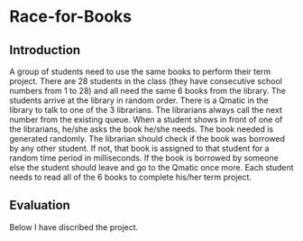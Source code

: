 # Race-for-Books
## Introduction

A group of students need to use the same books to perform their term project. There are 28 students in the class (they have consecutive school numbers from 1 to 28) and all need the same 6 books from the library. The students arrive at the library in random order. There is a Qmatic in the library to talk to one of the 3 librarians. The librarians always call the next number from the existing queue.
When a student shows in front of one of the librarians, he/she asks the book he/she needs. The book needed is generated randomly. The librarian should check if the book was borrowed by any other student. If not, that book is assigned to that student for a random time period in milliseconds. If the book is borrowed by someone else the student should leave and go to the Qmatic once more.
Each student needs to read all of the 6 books to complete his/her term project.

## Evaluation

Below I have discribed the project.
